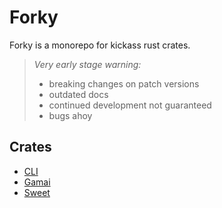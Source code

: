 # Forky

Forky is a monorepo for kickass rust crates.

> *Very early stage warning:*
> - breaking changes on patch versions
> - outdated docs
> - continued development not guaranteed
> - bugs ahoy

## Crates

- [CLI](./forky_cli)
- [Gamai](./gamai)
- [Sweet](./sweet)